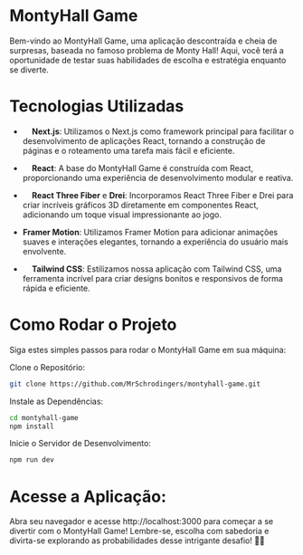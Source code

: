 
# MontyHall Game

Bem-vindo ao MontyHall Game, uma aplicação descontraída e cheia de surpresas, baseada no famoso problema de Monty Hall! Aqui, você terá a oportunidade de testar suas habilidades de escolha e estratégia enquanto se diverte.

# Tecnologias Utilizadas

* <img src="https://cdn.jsdelivr.net/gh/devicons/devicon@v2.15.1/devicon.min.css" height="12" width="12"/> __Next.js__: Utilizamos o Next.js como framework principal para facilitar o desenvolvimento de aplicações React, tornando a construção de páginas e o roteamento uma tarefa mais fácil e eficiente.

* <img src="https://cdn.jsdelivr.net/gh/devicons/devicon/icons/react/react-original.svg" height="12" width="12"/> __React__: A base do MontyHall Game é construída com React, proporcionando uma experiência de desenvolvimento modular e reativa.

* <img src="https://cdn.jsdelivr.net/gh/devicons/devicon/icons/threejs/threejs-original.svg" height="12" width="12"/> __React Three Fiber__ e __Drei__: Incorporamos React Three Fiber e Drei para criar incríveis gráficos 3D diretamente em componentes React, adicionando um toque visual impressionante ao jogo.

* __Framer Motion__: Utilizamos Framer Motion para adicionar animações suaves e interações elegantes, tornando a experiência do usuário mais envolvente.

* <img src="https://cdn.jsdelivr.net/gh/devicons/devicon/icons/tailwindcss/tailwindcss-plain.svg" height="12" width="12"/> __Tailwind CSS__: Estilizamos nossa aplicação com Tailwind CSS, uma ferramenta incrível para criar designs bonitos e responsivos de forma rápida e eficiente.

# Como Rodar o Projeto
Siga estes simples passos para rodar o MontyHall Game em sua máquina:

Clone o Repositório:
```bash
git clone https://github.com/MrSchrodingers/montyhall-game.git
```

Instale as Dependências:
```bash
cd montyhall-game
npm install
```

Inicie o Servidor de Desenvolvimento:
```bash
npm run dev
```

# Acesse a Aplicação:

Abra seu navegador e acesse http://localhost:3000 para começar a se divertir com o MontyHall Game!
Lembre-se, escolha com sabedoria e divirta-se explorando as probabilidades desse intrigante desafio! 🚪✨
